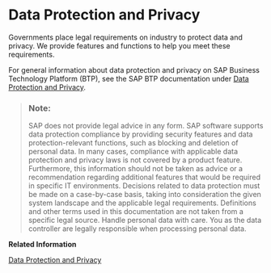 <!-- loio80e76fd9bbf94414b80ec1310cb4920a -->

# Data Protection and Privacy

Governments place legal requirements on industry to protect data and privacy. We provide features and functions to help you meet these requirements.

For general information about data protection and privacy on SAP Business Technology Platform \(BTP\), see the SAP BTP documentation under [Data Protection and Privacy](https://help.sap.com/viewer/65de2977205c403bbc107264b8eccf4b/Cloud/en-US/7e513d31704a4a87831191e504ca850a.html).

> ### Note:  
> SAP does not provide legal advice in any form. SAP software supports data protection compliance by providing security features and data protection-relevant functions, such as blocking and deletion of personal data. In many cases, compliance with applicable data protection and privacy laws is not covered by a product feature. Furthermore, this information should not be taken as advice or a recommendation regarding additional features that would be required in specific IT environments. Decisions related to data protection must be made on a case-by-case basis, taking into consideration the given system landscape and the applicable legal requirements. Definitions and other terms used in this documentation are not taken from a specific legal source. Handle personal data with care. You as the data controller are legally responsible when processing personal data.

**Related Information**  


[Data Protection and Privacy](https://help.sap.com/docs/btp/sap-business-technology-platform/data-protection-and-privacy?version=Cloud)

